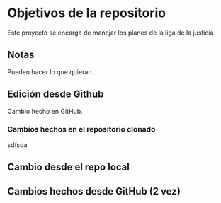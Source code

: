 # Objetivos de la repositorio

Este proyecto se encarga de manejar los planes de la liga de la justicia


## Notas
Pueden hacer lo que quieran...


## Edición desde Github
Cambio hecho en GitHub.


### Cambios hechos en el repositorio clonado
sdfsda

## Cambio desde el repo local
## Cambios hechos desde GitHub (2 vez)


